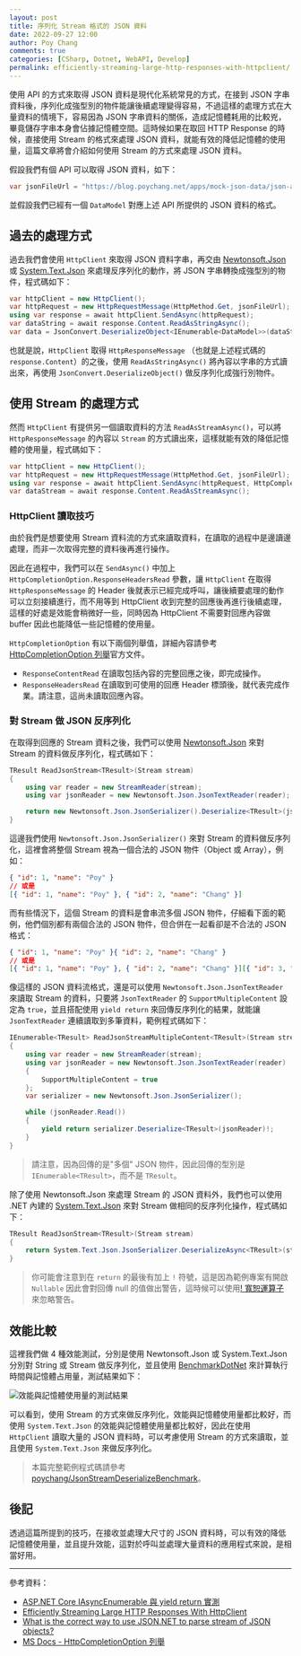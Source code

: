 ```yaml
---
layout: post
title: 序列化 Stream 格式的 JSON 資料
date: 2022-09-27 12:00
author: Poy Chang
comments: true
categories: [CSharp, Dotnet, WebAPI, Develop]
permalink: efficiently-streaming-large-http-responses-with-httpclient/
---
```


使用 API 的方式來取得 JSON 資料是現代化系統常見的方式，在接到 JSON 字串資料後，序列化成強型別的物件能讓後續處理變得容易，不過這樣的處理方式在大量資料的情境下，容易因為 JSON 字串資料的關係，造成記憶體耗用的比較兇，畢竟儲存字串本身會佔據記憶體空間。這時候如果在取回 HTTP Response 的時候，直接使用 Stream 的格式來處理 JSON 資料，就能有效的降低記憶體的使用量，這篇文章將會介紹如何使用 Stream 的方式來處理 JSON 資料。

假設我們有個 API 可以取得 JSON 資料，如下：

```csharp
var jsonFileUrl = "https://blog.poychang.net/apps/mock-json-data/json-array-data-10.json";
```

並假設我們已經有一個 `DataModel` 對應上述 API 所提供的 JSON 資料的格式。

## 過去的處理方式

過去我們會使用 `HttpClient` 來取得 JSON 資料字串，再交由 [Newtonsoft.Json](https://www.newtonsoft.com/json) 或 [System.Text.Json](https://docs.microsoft.com/en-us/dotnet/api/system.text.json) 來處理反序列化的動作，將 JSON 字串轉換成強型別的物件，程式碼如下：

```csharp
var httpClient = new HttpClient();
var httpRequest = new HttpRequestMessage(HttpMethod.Get, jsonFileUrl);
using var response = await httpClient.SendAsync(httpRequest);
var dataString = await response.Content.ReadAsStringAsync();
var data = JsonConvert.DeserializeObject<IEnumerable<DataModel>>(dataString);
```

也就是說，`HttpClient` 取得 `HttpResponseMessage` （也就是上述程式碼的 `response.Content`）的之後，使用 `ReadAsStringAsync()` 將內容以字串的方式讀出來，再使用 `JsonConvert.DeserializeObject()` 做反序列化成強行別物件。

## 使用 Stream 的處理方式

然而 `HttpClient` 有提供另一個讀取資料的方法 `ReadAsStreamAsync()`，可以將 `HttpResponseMessage` 的內容以 `Stream` 的方式讀出來，這樣就能有效的降低記憶體的使用量，程式碼如下：

```csharp
var httpClient = new HttpClient();
var httpRequest = new HttpRequestMessage(HttpMethod.Get, jsonFileUrl);
using var response = await httpClient.SendAsync(httpRequest, HttpCompletionOption.ResponseHeadersRead);
var dataStream = await response.Content.ReadAsStreamAsync();
```

### HttpClient 讀取技巧

由於我們是想要使用 Stream 資料流的方式來讀取資料，在讀取的過程中是邊讀邊處理，而非一次取得完整的資料後再進行操作。

因此在過程中，我們可以在 `SendAsync()` 中加上 `HttpCompletionOption.ResponseHeadersRead` 參數，讓 `HttpClient` 在取得 `HttpResponseMessage` 的 Header 後就表示已經完成呼叫，讓後續要處理的動作可以立刻接續進行，而不用等到 HttpClient 收到完整的回應後再進行後續處理，這樣的好處是效能會稍微好一些，同時因為 HttpClient 不需要對回應內容做 buffer 因此也能降低一些記憶體的使用量。

`HttpCompletionOption` 有以下兩個列舉值，詳細內容請參考 [HttpCompletionOption 列舉](https://learn.microsoft.com/zh-tw/dotnet/api/system.net.http.httpcompletionoption?WT.mc_id=DT-MVP-5003022)官方文件。

- `ResponseContentRead` 在讀取包括內容的完整回應之後，即完成操作。
- `ResponseHeadersRead` 在讀取到可使用的回應 Header 標頭後，就代表完成作業。請注意，這尚未讀取回應內容。

### 對 Stream 做 JSON 反序列化

在取得到回應的 Stream 資料之後，我們可以使用 [Newtonsoft.Json](https://www.newtonsoft.com/json) 來對 Stream 的資料做反序列化，程式碼如下：

```csharp
TResult ReadJsonStream<TResult>(Stream stream)
{
    using var reader = new StreamReader(stream);
    using var jsonReader = new Newtonsoft.Json.JsonTextReader(reader);

    return new Newtonsoft.Json.JsonSerializer().Deserialize<TResult>(jsonReader)!;
}
```

這邊我們使用 `Newtonsoft.Json.JsonSerializer()` 來對 Stream 的資料做反序列化，這裡會將整個 Stream 視為一個合法的 JSON 物件（Object 或 Array），例如：

```json
{ "id": 1, "name": "Poy" }
// 或是
[{ "id": 1, "name": "Poy" }, { "id": 2, "name": "Chang" }]
```

而有些情況下，這個 Stream 的資料是會串流多個 JSON 物件，仔細看下面的範例，他們個別都有兩個合法的 JSON 物件，但合併在一起看卻是不合法的 JSON 格式：

```json
{ "id": 1, "name": "Poy" }{ "id": 2, "name": "Chang" }
// 或是
[{ "id": 1, "name": "Poy" }, { "id": 2, "name": "Chang" }][{ "id": 3, "name": "Foo" }, { "id": 4, "name": "Bar" }]
```

像這樣的 JSON 資料流格式，還是可以使用 `Newtonsoft.Json.JsonTextReader` 來讀取 Stream 的資料，只要將 `JsonTextReader` 的 `SupportMultipleContent` 設定為 `true`，並且搭配使用 `yield return` 來回傳反序列化的結果，就能讓 `JsonTextReader` 連續讀取到多筆資料，範例程式碼如下：

```csharp
IEnumerable<TResult> ReadJsonStreamMultipleContent<TResult>(Stream stream)
{
    using var reader = new StreamReader(stream);
    using var jsonReader = new Newtonsoft.Json.JsonTextReader(reader)
    {
        SupportMultipleContent = true
    };
    var serializer = new Newtonsoft.Json.JsonSerializer();

    while (jsonReader.Read())
    {
        yield return serializer.Deserialize<TResult>(jsonReader)!;
    }
}
```

>請注意，因為回傳的是"多個" JSON 物件，因此回傳的型別是 `IEnumerable<TResult>`，而不是 `TResult`。

除了使用 Newtonsoft.Json 來處理 Stream 的 JSON 資料外，我們也可以使用 .NET 內建的 [System.Text.Json](https://docs.microsoft.com/en-us/dotnet/api/system.text.json) 來對 Stream 做相同的反序列化操作，程式碼如下：

```csharp
TResult ReadJsonStream<TResult>(Stream stream)
{
    return System.Text.Json.JsonSerializer.DeserializeAsync<TResult>(stream).GetAwaiter().GetResult()!;
}
```

>你可能會注意到在 `return` 的最後有加上 `!` 符號，這是因為範例專案有開啟 `Nullable` 因此會對回傳 null 的值做出警告，這時候可以使用[! 寬恕運算子](https://docs.microsoft.com/zh-tw/dotnet/csharp/language-reference/operators/null-forgiving)來忽略警告。

## 效能比較

這裡我們做 4 種效能測試，分別是使用 Newtonsoft.Json 或 System.Text.Json 分別對 String 或 Stream 做反序列化，並且使用 [BenchmarkDotNet](https://benchmarkdotnet.org/) 來計算執行時間與記憶體占用量，測試結果如下：

![效能與記憶體使用量的測試結果](https://i.imgur.com/4AfuWMA.png)

可以看到，使用 Stream 的方式來做反序列化，效能與記憶體使用量都比較好，而使用 `System.Text.Json` 的效能與記憶體使用量都比較好，因此在使用 `HttpClient` 讀取大量的 JSON 資料時，可以考慮使用 Stream 的方式來讀取，並且使用 `System.Text.Json` 來做反序列化。

>本篇完整範例程式碼請參考 [poychang/JsonStreamDeserializeBenchmark](https://github.com/poychang/JsonStreamDeserializeBenchmark)。

## 後記

透過這篇所提到的技巧，在接收並處理大尺寸的 JSON 資料時，可以有效的降低記憶體使用量，並且提升效能，這對於呼叫並處理大量資料的應用程式來說，是相當好用。

----------

參考資料：

* [ASP.NET Core IAsyncEnumerable 與 yield return 實測](https://blog.darkthread.net/blog/iasyncenumerable-in-mvc/)
* [Efficiently Streaming Large HTTP Responses With HttpClient](https://www.tugberkugurlu.com/archive/efficiently-streaming-large-http-responses-with-httpclient)
* [What is the correct way to use JSON.NET to parse stream of JSON objects?](https://stackoverflow.com/questions/26601594/what-is-the-correct-way-to-use-json-net-to-parse-stream-of-json-objects)
* [MS Docs - HttpCompletionOption 列舉](https://learn.microsoft.com/zh-tw/dotnet/api/system.net.http.httpcompletionoption?WT.mc_id=DT-MVP-5003022)
